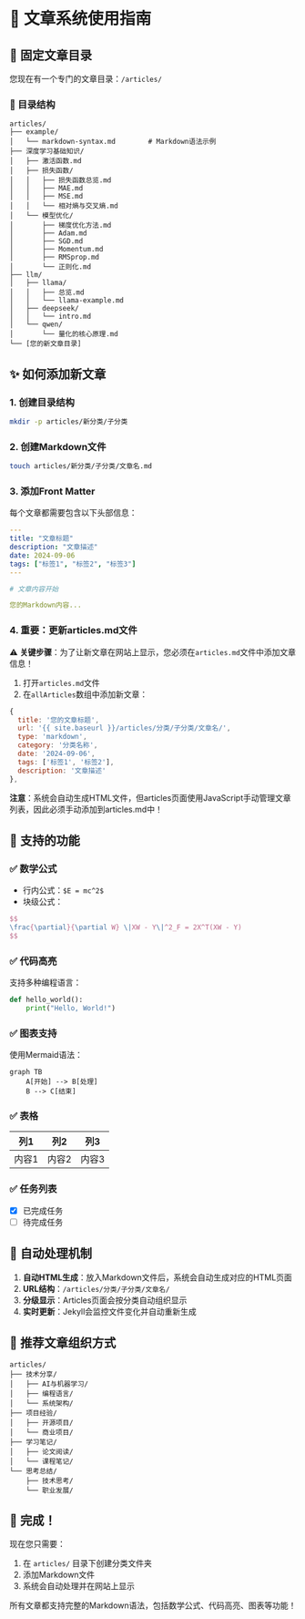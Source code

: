 # 📁 文章系统使用指南

## 🎯 固定文章目录

您现在有一个专门的文章目录：`/articles/`

### 📂 目录结构

```
articles/
├── example/
│   └── markdown-syntax.md        # Markdown语法示例
├── 深度学习基础知识/
│   ├── 激活函数.md
│   ├── 损失函数/
│   │   ├── 损失函数总览.md
│   │   ├── MAE.md
│   │   ├── MSE.md
│   │   └── 相对熵与交叉熵.md
│   └── 模型优化/
│       ├── 梯度优化方法.md
│       ├── Adam.md
│       ├── SGD.md
│       ├── Momentum.md
│       ├── RMSprop.md
│       └── 正则化.md
├── llm/
│   ├── llama/
│   │   ├── 总览.md
│   │   └── llama-example.md
│   ├── deepseek/
│   │   └── intro.md
│   └── qwen/
│       └── 量化的核心原理.md
└── [您的新文章目录]
```

## ✨ 如何添加新文章

### 1. 创建目录结构
```bash
mkdir -p articles/新分类/子分类
```

### 2. 创建Markdown文件
```bash
touch articles/新分类/子分类/文章名.md
```

### 3. 添加Front Matter
每个文章都需要包含以下头部信息：

```yaml
---
title: "文章标题"
description: "文章描述"
date: 2024-09-06
tags: ["标签1", "标签2", "标签3"]
---

# 文章内容开始

您的Markdown内容...
```

### 4. **重要：更新articles.md文件**

⚠️ **关键步骤**：为了让新文章在网站上显示，您必须在`articles.md`文件中添加文章信息！

1. 打开`articles.md`文件
2. 在`allArticles`数组中添加新文章：

```javascript
{
  title: '您的文章标题',
  url: '{{ site.baseurl }}/articles/分类/子分类/文章名/',
  type: 'markdown',
  category: '分类名称',
  date: '2024-09-06',
  tags: ['标签1', '标签2'],
  description: '文章描述'
},
```

**注意**：系统会自动生成HTML文件，但articles页面使用JavaScript手动管理文章列表，因此必须手动添加到articles.md中！

## 🚀 支持的功能

### ✅ 数学公式
- 行内公式：`$E = mc^2$` 
- 块级公式：
```latex
$$
\frac{\partial}{\partial W} \|XW - Y\|^2_F = 2X^T(XW - Y)
$$
```

### ✅ 代码高亮
支持多种编程语言：
```python
def hello_world():
    print("Hello, World!")
```

### ✅ 图表支持
使用Mermaid语法：
```mermaid
graph TB
    A[开始] --> B[处理]
    B --> C[结束]
```

### ✅ 表格
| 列1 | 列2 | 列3 |
|-----|-----|-----|
| 内容1 | 内容2 | 内容3 |

### ✅ 任务列表
- [x] 已完成任务
- [ ] 待完成任务

## 🔧 自动处理机制

1. **自动HTML生成**：放入Markdown文件后，系统会自动生成对应的HTML页面
2. **URL结构**：`/articles/分类/子分类/文章名/`
3. **分级显示**：Articles页面会按分类自动组织显示
4. **实时更新**：Jekyll会监控文件变化并自动重新生成

## 📝 推荐文章组织方式

```
articles/
├── 技术分享/
│   ├── AI与机器学习/
│   ├── 编程语言/
│   └── 系统架构/
├── 项目经验/
│   ├── 开源项目/
│   └── 商业项目/
├── 学习笔记/
│   ├── 论文阅读/
│   └── 课程笔记/
└── 思考总结/
    ├── 技术思考/
    └── 职业发展/
```

## 🎉 完成！

现在您只需要：
1. 在 `articles/` 目录下创建分类文件夹
2. 添加Markdown文件
3. 系统会自动处理并在网站上显示

所有文章都支持完整的Markdown语法，包括数学公式、代码高亮、图表等功能！